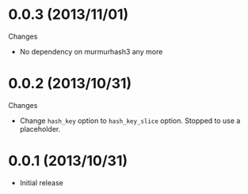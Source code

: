 # 0.0.3 (2013/11/01)

Changes

* No dependency on murmurhash3 any more

# 0.0.2 (2013/10/31)

Changes

* Change `hash_key` option to `hash_key_slice` option. Stopped to use a placeholder. 

# 0.0.1 (2013/10/31)

* Initial release

